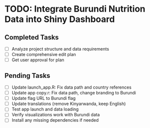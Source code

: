 # TODO: Integrate Burundi Nutrition Data into Shiny Dashboard

## Completed Tasks
- [ ] Analyze project structure and data requirements
- [ ] Create comprehensive edit plan
- [ ] Get user approval for plan

## Pending Tasks
- [ ] Update launch_app.R: Fix data path and country references
- [ ] Update app copy.r: Fix data path, change branding to Burundi
- [ ] Update flag URL to Burundi flag
- [ ] Update translations (remove Kinyarwanda, keep English)
- [ ] Test app launch and data loading
- [ ] Verify visualizations work with Burundi data
- [ ] Install any missing dependencies if needed
